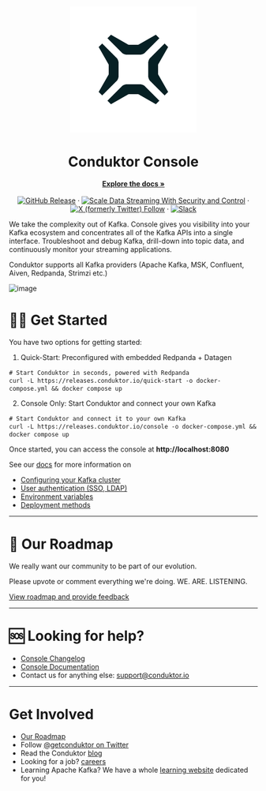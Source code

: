 <a name="readme-top" id="readme-top"></a>

<p align="center">
  <img src="https://raw.githubusercontent.com/conduktor/conduktor.io-public/main/logo/transparent.png" width="256px" />
</p>
<h1 align="center">
    <strong>Conduktor Console</strong>
</h1>

<p align="center">
    <a href="https://docs.conduktor.io/"><strong>Explore the docs »</strong></a>
    <br />
    <br />
    <a href="https://www.conduktor.io/changelog"><img alt="GitHub Release" src="https://img.shields.io/docker/v/conduktor/conduktor-console?sort=semver&color=BCFE68"></a>
    ·
    <a href="https://conduktor.io/"><img src="https://img.shields.io/badge/Website-conduktor.io-192A4E?color=BCFE68" alt="Scale Data Streaming With Security and Control"></a>
    ·
    <a href="https://twitter.com/getconduktor"><img alt="X (formerly Twitter) Follow" src="https://img.shields.io/twitter/follow/getconduktor?color=BCFE68"></a>
    ·
    <a href="https://conduktor.io/slack"><img src="https://img.shields.io/badge/Slack-Join%20Community-BCFE68?logo=slack" alt="Slack"></a>
</p>

We take the complexity out of Kafka. Console gives you visibility into your Kafka ecosystem and concentrates all of the Kafka APIs into a single interface. Troubleshoot and debug Kafka, drill-down into topic data, and continuously monitor your streaming applications. 

Conduktor supports all Kafka providers (Apache Kafka, MSK, Confluent, Aiven, Redpanda, Strimzi etc.)

![image](https://repository-images.githubusercontent.com/530997875/bd058e18-34c8-434d-a844-92303767167d)


# 👩‍💻 Get Started

You have two options for getting started:

1. Quick-Start: Preconfigured with embedded Redpanda + Datagen
```` shell
# Start Conduktor in seconds, powered with Redpanda
curl -L https://releases.conduktor.io/quick-start -o docker-compose.yml && docker compose up
````

2. Console Only: Start Conduktor and connect your own Kafka
```` shell
# Start Conduktor and connect it to your own Kafka
curl -L https://releases.conduktor.io/console -o docker-compose.yml && docker compose up
````

Once started, you can access the console at **http://localhost:8080**

See our [docs](https://docs.conduktor.io/) for more information on
 - [Configuring your Kafka cluster](https://docs.conduktor.io/platform/installation/get-started/docker/#step-3-configure-your-existing-kafka-cluster)
 - [User authentication (SSO, LDAP)](https://docs.conduktor.io/platform/category/user-authentication/)
 - [Environment variables](https://docs.conduktor.io/platform/configuration/env-variables/) 
 - [Deployment methods](https://docs.conduktor.io/platform/category/get-started/)

---

# 📢 Our Roadmap

We really want our community to be part of our evolution.

Please upvote or comment everything we're doing. WE. ARE. LISTENING.

[View roadmap and provide feedback](https://product.conduktor.help/tabs/1-in-development)

---

# 🆘 Looking for help?

* [Console Changelog](https://www.conduktor.io/changelog)
* [Console Documentation](https://docs.conduktor.io/)
* Contact us for anything else: support@conduktor.io

---

# Get Involved

* [Our Roadmap](https://product.conduktor.help/tabs/1-in-development)
* Follow <a href="https://twitter.com/getconduktor">@getconduktor on Twitter</a>
* Read the Conduktor <a href="https://www.conduktor.io/blog">blog</a>
* Looking for a job? <a href="https://www.conduktor.io/careers">careers</a>
* Learning Apache Kafka? We have a whole <a href="https://www.conduktor.io/kafka">learning website</a> dedicated for you!
